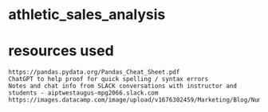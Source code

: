 # athletic_sales_analysis
# resources used 
    https://pandas.pydata.org/Pandas_Cheat_Sheet.pdf
    ChatGPT to help proof for quick spelling / syntax errors
    Notes and chat info from SLACK conversations with instructor and students - aiptwestaugus-mpg2066.slack.com
    https://images.datacamp.com/image/upload/v1676302459/Marketing/Blog/Numpy_Cheat_Sheet.pdf
    

